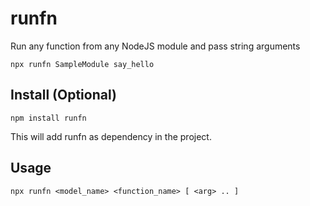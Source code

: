 # runfn

Run any function from any NodeJS module and pass string arguments

    npx runfn SampleModule say_hello


## Install (Optional)

    npm install runfn

This will add runfn as dependency in the project.

## Usage

    npx runfn <model_name> <function_name> [ <arg> .. ]

